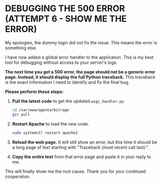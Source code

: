 # DEBUGGING THE 500 ERROR (ATTEMPT 6 - SHOW ME THE ERROR)

My apologies, the dummy login did not fix the issue. This means the error is something else.

I have now added a global error handler to the application. This is my best tool for debugging without access to your server's logs.

**The next time you get a 500 error, the page should not be a generic error page. Instead, it should display the full Python traceback.** This traceback is the exact information I need to identify and fix the final bug.

**Please perform these steps:**

1.  **Pull the latest code** to get the updated `wsgi_handler.py`.
    ```bash
    cd /var/www/agentarbitrage
    git pull
    ```

2.  **Restart Apache** to load the new code.
    ```bash
    sudo systemctl restart apache2
    ```

3.  **Reload the web page.** It will still show an error, but this time it should be a long page of text starting with "Traceback (most recent call last):".

4.  **Copy the entire text** from that error page and paste it in your reply to me.

This will finally show me the root cause. Thank you for your continued cooperation.
